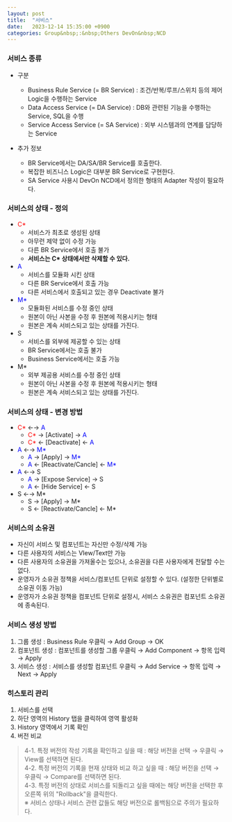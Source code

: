 ```yaml
---
layout: post
title:  "서비스"
date:   2023-12-14 15:35:00 +0900
categories: Group&nbsp;:&nbsp;Others DevOn&nbsp;NCD
---
```


### 서비스 종류

- 구분
    - Business Rule Service (= BR Service) : 조건/반복/루프/스위치 등의 제어 Logic을 수행하는 Service
    - Data Access Service (= DA Service) : DB와 관련된 기능을 수행하는 Service, SQL을 수행
    - Service Access Service (= SA Service) : 외부 시스템과의 연계를 담당하는 Service

- 추가 정보
    - BR Service에서는 DA/SA/BR Service를 호출한다.
    - 복잡한 비즈니스 Logic은 대부분 BR Service로 구현한다.
    - SA Service 사용시 DevOn NCD에서 정의한 형태의 Adapter 작성이 필요하다.

### 서비스의 상태 - 정의

- <span style="color: red;">C*</span>
    - 서비스가 최초로 생성된 상태
    - 아무런 제약 없이 수정 가능
    - 다른 BR Service에서 호출 불가
    - <b>서비스는 C* 상태에서만 삭제할 수 있다.</b>
- <span style="color: blue;">A</span>
    - 서비스를 모듈화 시킨 상태
    - 다른 BR Service에서 호출 가능
    - 다른 서비스에서 호출되고 있는 경우 Deactivate 불가
- <span style="color: blue;">M*</span>
    - 모듈화된 서비스를 수정 중인 상태
    - 원본이 아닌 사본을 수정 후 원본에 적용시키는 형태
    - 원본은 계속 서비스되고 있는 상태를 가진다.
- <span class="">S</span>
    - 서비스를 외부에 제공할 수 있는 상태
    - BR Service에서는 호출 불가
    - Business Service에서는 호출 가능
- <span class="">M*</span>
    - 외부 제공용 서비스를 수정 중인 상태
    - 원본이 아닌 사본을 수정 후 원본에 적용시키는 형태
    - 원본은 계속 서비스되고 있는 상태를 가진다.

### 서비스의 상태 - 변경 방법
- <span style="color: red;">C*</span> ←→  <span style="color: blue;">A</span>
    - <span style="color: red;">C*</span> → [Activate] → <span style="color: blue;">A</span>
    - <span style="color: red;">C*</span> ← [Deactivate] ← <span style="color: blue;">A</span>
- <span style="color: blue;">A</span> ←→ <span style="color: blue;">M*</span>
    - <span style="color: blue;">A</span> → [Apply] → <span style="color: blue;">M*</span>
    - <span style="color: blue;">A</span> ← [Reactivate/Cancle] ← <span style="color: blue;">M*</span>
- <span style="color: blue;">A</span> ←→ <span class="">S</span>
    - <span style="color: blue;">A</span> → [Expose Service] → <span class="">S</span>
    - <span style="color: blue;">A</span> ← [Hide Service] ← <span class="">S</span>
- <span class="">S</span> ←→ <span class="">M*</span>
    - <span class="">S</span> → [Apply] → <span class="">M*</span>
    - <span class="">S</span> ← [Reactivate/Cancle] ← <span class="">M*</span>

### 서비스의 소유권

- 자신이 서비스 및 컴포넌트는 자신만 수정/삭제 가능
- 다른 사용자의 서비스는 VIew/Text만 가능
- 다른 사용자의 소유권을 가져올수는 있으나, 소유권을 다른 사용자에게 전달할 수는 없다.
- 운영자가 소유권 정책을 서비스/컴포넌트 단위로 설정할 수 있다. (설정한 단위별로 소유권 이동 가능)
- 운영자가 소유권 정책을 컴포넌트 단위로 설정시, 서비스 소유권은 컴포넌트 소유권에 종속된다.

### 서비스 생성 방법

1. 그룹 생성 : Business Rule 우클릭 → Add Group → OK
2. 컴포넌트 생성 : 컴포넌트를 생성할 그룹 우클릭 → Add Component → 항목 입력 → Apply
3. 서비스 생성 : 서비스를 생성할 컴포넌트 우클릭 → Add Service → 항목 입력 → Next → Apply

### 히스토리 관리

1. 서비스를 선택
2. 하단 영역의 History 탭을 클릭하여 영역 활성화
3. History 영역에서 기록 확인
4. 버전 비교
>4-1. 특정 버전의 작성 기록을 확인하고 싶을 때 : 해당 버전을 선택 → 우클릭 → View를 선택하면 된다.  
>4-2. 특정 버전의 기록을 현재 상태와 비교 하고 싶을 때 : 해당 버전을 선택 → 우클릭 → Compare를 선택하면 된다.  
>4-3. 특정 버전의 상태로 서비스를 되돌리고 싶을 때에는 해당 버전을 선택한 후 오른쪽 위의 "Rollback"을 클릭한다.  
>※ 서비스 상태나 서비스 관련 값들도 해당 버전으로 롤백됨으로 주의가 필요하다.